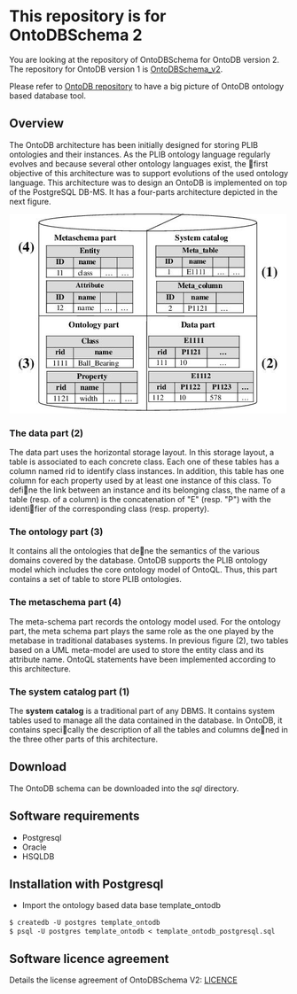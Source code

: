 # This repository is for OntoDBSchema 2

You are looking at the repository of OntoDBSchema for OntoDB version 2. The repository for OntoDB version 1 is [OntoDBSchema_v2](https://github.com/lias-laboratory/ontodbschema_v1).

Please refer to [OntoDB repository](https://github.com/lias-laboratory/ontodb) to have a big picture of OntoDB ontology based database tool.

## Overview

The OntoDB architecture has been initially designed for storing PLIB ontologies and their instances. As the PLIB ontology language regularly evolves and because several other ontology languages exist, the first objective of this architecture was to support evolutions of the used ontology language. This architecture was to design an OntoDB is implemented on top of the PostgreSQL DB-MS. It has a four-parts architecture depicted in the next figure.

![OntoDB Schema](fig-ontodb.jpg)

###  The data part (2)

The data part uses the horizontal storage layout. In this storage layout, a table is associated to each concrete class. Each one of these tables has a column named rid to identify class instances. In addition, this table has one column for each property used by at least one instance of this class. To define the link between an instance and its belonging class, the name of a table (resp. of a column) is the concatenation of "E" (resp. "P") with the identifier of the corresponding class (resp. property).

### The ontology part (3)

It contains all the ontologies that dene the semantics of the various domains covered by the database. OntoDB supports the PLIB ontology model which includes the core ontology model of OntoQL. Thus, this part contains a set of table to store PLIB ontologies.

### The metaschema part (4)

The meta-schema part records the ontology model used. For the ontology part, the meta schema part plays the same role as the one played by the metabase in traditional databases systems. In previous figure (2), two tables based on a UML meta-model are used to store the entity class and its attribute name. OntoQL statements have been implemented according to this architecture.

### The system catalog part (1)

The **system catalog** is a traditional part of any DBMS. It contains system tables used to manage all the data contained in the database. In OntoDB, it contains specically the description of all the tables and columns dened in the three other parts of this architecture.

## Download

The OntoDB schema can be downloaded into the _sql_ directory.

## Software requirements

* Postgresql
* Oracle
* HSQLDB

## Installation with Postgresql

* Import the ontology based data base template_ontodb

```
$ createdb -U postgres template_ontodb
$ psql -U postgres template_ontodb < template_ontodb_postgresql.sql
```

## Software licence agreement

Details the license agreement of OntoDBSchema V2: [LICENCE](LICENCE)

